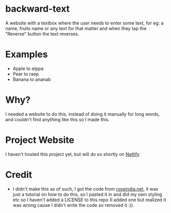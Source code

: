 # backward-text
A website with a textbox where the user needs to enter some text, for eg: a name, fruits name or any text for that matter and when they tap the "Reverse" button the text reverses.

# Examples
- Apple to elppa
- Pear to raep
- Banana to ananab

# Why?
I needed a website to do this, instead of doing it manually for long words, and couldn't find anything like this so I made this.

# Project Website
I haven't hosted this project yet, but will do so shortly on [Netlify](https://www.netlify.com)

# Credit
- I didn't make this as of such, I got the code from [roseindia.net](https://www.roseindia.net/javascript/javascriptexamples/javascript-reverse-text-string.shtml), it was just a tutorial on how to do this, so I pasted it in and did my own styling etc so I haven't added a LICENSE to this repo (I added one but realized it was wrong cause I didn't write the code so removed it :)).

